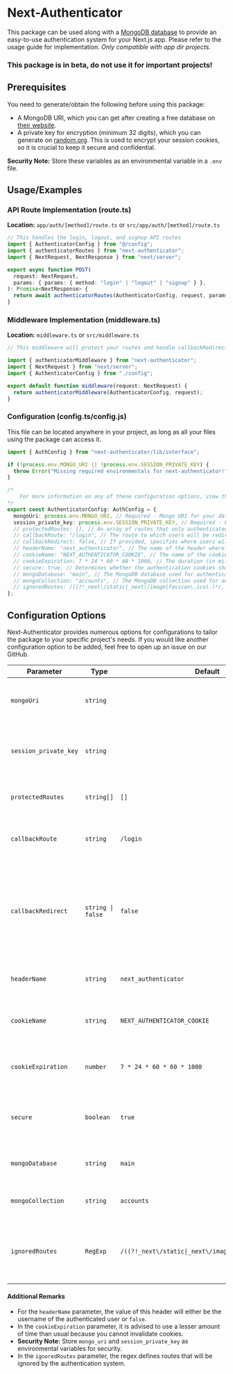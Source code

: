 # Next-Authenticator

This package can be used along with a [MongoDB database](https://www.mongodb.com/atlas/database) to provide an easy-to-use authentication system for your Next.js app. Please refer to the usage guide for implementation. _Only compatible with app dir projects._

### This package is in beta, do not use it for important projects!

## Prerequisites

You need to generate/obtain the following before using this package:

- A MongoDB URI, which you can get after creating a free database on [their website](https://www.mongodb.com/atlas/database).
- A private key for encryption (minimum 32 digits), which you can generate on [random.org](https://www.random.org/passwords/?num=1&len=32&format=plain&rnd=new). This is used to encrypt your session cookies, so it is crucial to keep it secure and confidential.

**Security Note:** Store these variables as an environmental variable in a `.env` file.

## Usage/Examples

### API Route Implementation (route.ts)

**Location:** `app/auth/[method]/route.ts` or `src/app/auth/[method]/route.ts`

```typescript
// This handles the login, logout, and signup API routes
import { AuthenticatorConfig } from "@/config";
import { authenticatorRoutes } from "next-authenticator";
import { NextRequest, NextResponse } from "next/server";

export async function POST(
  request: NextRequest,
  params: { params: { method: "login" | "logout" | "signup" } },
): Promise<NextResponse> {
  return await authenticatorRoutes(AuthenticatorConfig, request, params);
}
```

### Middleware Implementation (middleware.ts)

**Location:** `middleware.ts` or `src/middleware.ts`

```typescript
// This middleware will protect your routes and handle callbackRedirect if enabled

import { authenticatorMiddleware } from "next-authenticator";
import { NextRequest } from "next/server";
import { AuthenticatorConfig } from "./config";

export default function middleware(request: NextRequest) {
  return authenticatorMiddleware(AuthenticatorConfig, request);
}
```

### Configuration (config.ts/config.js)

This file can be located anywhere in your project, as long as all your files using the package can access it.

```typescript
import { AuthConfig } from "next-authenticator/lib/interface";

if (!process.env.MONGO_URI || !process.env.SESSION_PRIVATE_KEY) {
  throw Error("Missing required environmentals for next-authenticator!");
}

/*
    For more information on any of these configuration options, view the configuration sections of the docs.
*/
export const AuthenticatorConfig: AuthConfig = {
  mongoUri: process.env.MONGO_URI, // Required - Mongo URI for your database (view prerequisites on github readme for more)
  session_private_key: process.env.SESSION_PRIVATE_KEY, // Required - Private key for encrypting session (view prerequisites on github readme for more)
  // protectedRoutes: [], // An array of routes that only authenticated users can access.
  // callbackRoute: "/login", // The route to which users will be redirected when not logged in.
  // callbackRedirect: false, // If provided, specifies where users will be redirected when attempting to access the callback route while already signed in. Set to false to disable redirection.
  // headerName: "next_authenticator", // The name of the header where the username will be provided.
  // cookieName: "NEXT_AUTHENTICATOR_COOKIE", // The name of the cookie where session data will be stored on the client.
  // cookieExpiration: 7 * 24 * 60 * 60 * 1000, // The duration (in milliseconds) for which authentication cookies will last.
  // secure: true, // Determines whether the authentication cookies should be secure (HTTPS only).
  // mongoDatabase: "main", // The MongoDB database used for authentication data storage.
  // mongoCollection: "accounts", // The MongoDB collection used for authentication data storage.
  // ignoredRoutes: /((?!_next\/static|_next\/image|favicon\.ico).)*/, // These are routes that will be completely ignored by the authentication system, written in regex.
};
```

## Configuration Options

Next-Authenticator provides numerous options for configurations to tailor the package to your specific project's needs. If you would like another configuration option to be added, feel free to open up an issue on our GitHub.

| Parameter               | Type               | Default                                               | Description                                                                                                                                                          |
| ----------------------- | ------------------ | ----------------------------------------------------- | -------------------------------------------------------------------------------------------------------------------------------------------------------------------- |
| `mongoUri`            | `string`         |                                                       | **Required.** The MongoDB URI used for authentication data storage.                                                                                            |
| `session_private_key` | `string`         |                                                       | **Required.** A 32-character password (minimum) used for session sealing/unsealing.                                                                            |
| `protectedRoutes`     | `string[]`       | `[]`                                                | An array of routes that only authenticated users can access.                                                                                                         |
| `callbackRoute`       | `string`         | `/login`                                            | The route to which users will be redirected when not logged in.                                                                                                      |
| `callbackRedirect`    | `string \| false` | `false`                                             | If provided, specifies where users will be redirected when attempting to access the callback route while already signed in. Set to `false` to disable redirection. |
| `headerName`          | `string`         | `next_authenticator`                                | The name of the header where the username will be provided.                                                                                                          |
| `cookieName`          | `string`         | `NEXT_AUTHENTICATOR_COOKIE`                         | The name of the cookie where session data will be stored on the client.                                                                                              |
| `cookieExpiration`    | `number`         | `7 * 24 * 60 * 60 * 1000`                           | The duration (in milliseconds) for which authentication cookies will last.                                                                                           |
| `secure`              | `boolean`        | `true`                                              | Determines whether the authentication cookies should be secure (HTTPS only).                                                                                         |
| `mongoDatabase`       | `string`         | `main`                                              | The MongoDB database used for authentication data storage.                                                                                                           |
| `mongoCollection`     | `string`         | `accounts`                                          | The MongoDB collection used for authentication data storage.                                                                                                         |
| `ignoredRoutes`       | `RegExp`         | `/((?!_next\/static\|_next\/image\|favicon\.ico).*)/` | These are routes that will be completely ignored by the authentication system, written in regex.                                                                     |

#### Additional Remarks

- For the `headerName` parameter, the value of this header will either be the username of the authenticated user or `false`.
- In the `cookieExpiration` parameter, it is advised to use a lesser amount of time than usual because you cannot invalidate cookies.
- **Security Note:** Store `mongo_uri` and `session_private_key` as environmental variables for security.
- In the `ignoredRoutes` parameter, the regex defines routes that will be ignored by the authentication system.
